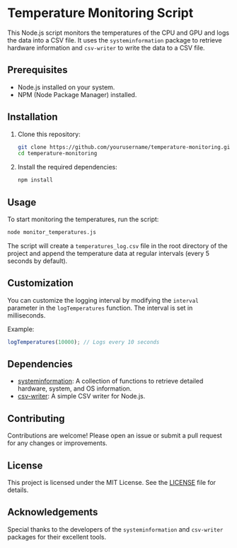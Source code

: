 
# Temperature Monitoring Script

This Node.js script monitors the temperatures of the CPU and GPU and logs the data into a CSV file. It uses the `systeminformation` package to retrieve hardware information and `csv-writer` to write the data to a CSV file.

## Prerequisites

- Node.js installed on your system.
- NPM (Node Package Manager) installed.

## Installation

1. Clone this repository:
    ```bash
    git clone https://github.com/yourusername/temperature-monitoring.git
    cd temperature-monitoring
    ```

2. Install the required dependencies:
    ```bash
    npm install
    ```

## Usage

To start monitoring the temperatures, run the script:

```bash
node monitor_temperatures.js
```

The script will create a `temperatures_log.csv` file in the root directory of the project and append the temperature data at regular intervals (every 5 seconds by default).

## Customization

You can customize the logging interval by modifying the `interval` parameter in the `logTemperatures` function. The interval is set in milliseconds.

Example:
```javascript
logTemperatures(10000); // Logs every 10 seconds
```

## Dependencies

- [systeminformation](https://www.npmjs.com/package/systeminformation): A collection of functions to retrieve detailed hardware, system, and OS information.
- [csv-writer](https://www.npmjs.com/package/csv-writer): A simple CSV writer for Node.js.

## Contributing

Contributions are welcome! Please open an issue or submit a pull request for any changes or improvements.

## License

This project is licensed under the MIT License. See the [LICENSE](LICENSE) file for details.

## Acknowledgements

Special thanks to the developers of the `systeminformation` and `csv-writer` packages for their excellent tools.

